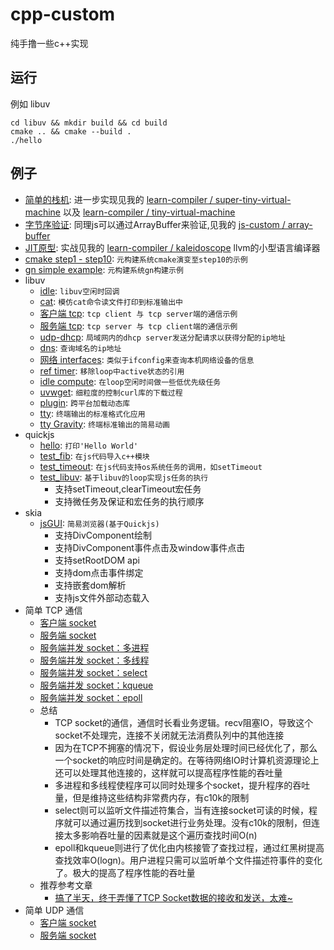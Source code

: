 # cpp-custom
纯手撸一些c++实现

## 运行
例如 libuv
```shell
cd libuv && mkdir build && cd build
cmake .. && cmake --build .
./hello
```

## 例子
- [简单的栈机](./virtual-stack-machine.cpp): 进一步实现见我的 [learn-compiler / super-tiny-virtual-machine](https://github.com/keyboard3/learn-compiler/tree/main/cpp-super-tiny-virtual-machine) 以及 [learn-compiler / tiny-virtual-machine](https://github.com/keyboard3/learn-compiler/tree/main/cpp-tiny-virtual-machine)
- [字节序验证](./endianness.cpp): 同理js可以通过ArrayBuffer来验证,见我的 [js-custom / array-buffer](https://github.com/keyboard3/js-custom/blob/main/array-buffer.mjs)
- [JIT原型](./jit-proto.cpp): 实战见我的 [learn-compiler / kaleidoscope](https://github.com/keyboard3/learn-compiler/tree/main/kaleidoscope) llvm的小型语言编译器
- [cmake step1 - step10](./cmake): `元构建系统cmake演变至step10的示例`
- [gn simple example](./gn_example): `元构建系统gn构建示例`
- libuv
    - [idle](./libuv/idle.cpp): `libuv空闲时回调`
    - [cat](./libuv/fscat.cpp): `模仿cat命令读文件打印到标准输出中`
    - [客户端 tcp](./libuv/tcp-echo-client.cpp): `tcp client 与 tcp server端的通信示例`
    - [服务端 tcp](./libuv/tcp-echo-server.cpp): `tcp server 与 tcp client端的通信示例`
    - [udp-dhcp](./libuv/udp-dhcp.cpp): `局域网内的dhcp server发送分配请求以获得分配的ip地址`
    - [dns](./libuv/dns.cpp): `查询域名的ip地址`
    - [网络 interfaces](./libuv/interfaces.cpp): `类似于ifconfig来查询本机网络设备的信息`
    - [ref timer](./libuv/ref-timer.cpp): `移除loop中active状态的引用`
    - [idle compute](./libuv/idle-compute.cpp): `在loop空闲时间做一些低优先级任务`
    - [uvwget](./libuv/uvwget.cpp): `细粒度的控制curl库的下载过程`
    - [plugin](./libuv/plugin.cpp): `跨平台加载动态库`
    - [tty](./libuv/tty.cpp): `终端输出的标准格式化应用`
    - [tty Gravity](./libuv/tty-gravity.cpp): `终端标准输出的简易动画`
- quickjs
    - [hello](./quickjs/hello.c): `打印'Hello World'`
    - [test_fib](./quickjs/test_fib.c): `在js代码导入c++模块`
    - [test_timeout](./quickjs/test_fib.c): `在js代码支持os系统任务的调用，如setTimeout`
    - [test_libuv](./quickjs/test_libuv.c): `基于libuv的loop实现js任务的执行`
        - 支持setTimeout,clearTimeout宏任务
        - 支持微任务及保证和宏任务的执行顺序
- skia
    - [jsGUI](./skia/jsGUI): `简易浏览器(基于Quickjs)`
        - 支持DivComponent绘制
        - 支持DivComponent事件点击及window事件点击
        - 支持setRootDOM api
        - 支持dom点击事件绑定
        - 支持嵌套dom解析
        - 支持js文件外部动态载入
- 简单 TCP 通信
    - [客户端 socket](./socket/tcp-socket-client.cpp)
    - [服务端 socket](./socket/tcp-socket-server.cpp)
    - [服务端并发 socket：多进程](./socket/tcp-socket-server-process.cpp)
    - [服务端并发 socket：多线程](./socket/tcp-socket-server-thread.cpp)
    - [服务端并发 socket：select](./socket/tcp-socket-server-select.cpp)
    - [服务端并发 socket：kqueue](./socket/tcp-socket-server-kqueue.cpp)
    - [服务端并发 socket：epoll](./socket/tcp-socket-server-epoll.cpp)
    - 总结
        - TCP socket的通信，通信时长看业务逻辑。recv阻塞IO，导致这个socket不处理完，连接不关闭就无法消费队列中的其他连接
        - 因为在TCP不拥塞的情况下，假设业务层处理时间已经优化了，那么一个socket的响应时间是确定的。在等待网络IO时计算机资源理论上还可以处理其他连接的，这样就可以提高程序性能的吞吐量
        - 多进程和多线程使程序可以同时处理多个socket，提升程序的吞吐量，但是维持这些结构非常费内存，有c10k的限制
        - select则可以监听文件描述符集合，当有连接socket可读的时候，程序就可以通过遍历找到socket进行业务处理。没有c10k的限制，但连接太多影响吞吐量的因素就是这个遍历查找时间O(n)
        - epoll和kqueue则进行了优化由内核接管了查找过程，通过红黑树提高查找效率O(logn)。用户进程只需可以监听单个文件描述符事件的变化了。极大的提高了程序性能的吞吐量
    - 推荐参考文章
        - [搞了半天，终于弄懂了TCP Socket数据的接收和发送，太难~](https://cloud.tencent.com/developer/article/1666211)
- 简单 UDP 通信
    - [客户端 socket](./socket/udp-socket-client.cpp)
    - [服务端 socket](./socket/udp-socket-server.cpp)